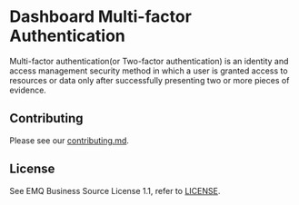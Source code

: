 # Dashboard Multi-factor Authentication

Multi-factor authentication(or Two-factor authentication) is an identity and access management security method in which a user is granted access to resources or data only after successfully presenting two or more pieces of evidence.

## Contributing

Please see our [contributing.md](../../CONTRIBUTING.md).

## License

See EMQ Business Source License 1.1, refer to [LICENSE](BSL.txt).
